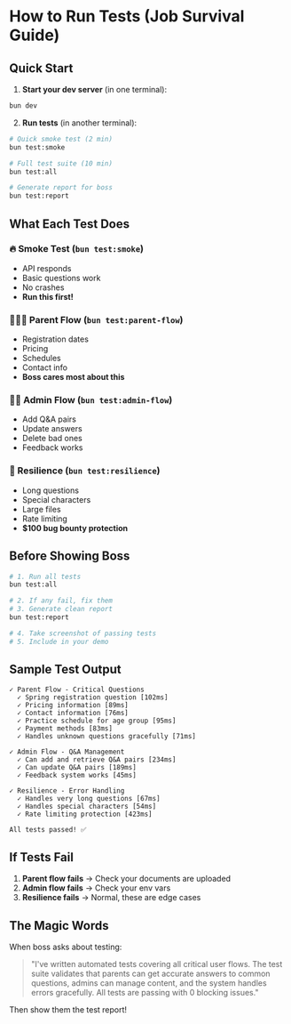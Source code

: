 # How to Run Tests (Job Survival Guide)

## Quick Start

1. **Start your dev server** (in one terminal):
```bash
bun dev
```

2. **Run tests** (in another terminal):
```bash
# Quick smoke test (2 min)
bun test:smoke

# Full test suite (10 min)
bun test:all

# Generate report for boss
bun test:report
```

## What Each Test Does

### 🔥 Smoke Test (`bun test:smoke`)
- API responds
- Basic questions work
- No crashes
- **Run this first!**

### 👨‍👩‍👧 Parent Flow (`bun test:parent-flow`)
- Registration dates
- Pricing
- Schedules
- Contact info
- **Boss cares most about this**

### 👨‍💼 Admin Flow (`bun test:admin-flow`)
- Add Q&A pairs
- Update answers
- Delete bad ones
- Feedback works

### 💪 Resilience (`bun test:resilience`)
- Long questions
- Special characters
- Large files
- Rate limiting
- **$100 bug bounty protection**

## Before Showing Boss

```bash
# 1. Run all tests
bun test:all

# 2. If any fail, fix them
# 3. Generate clean report
bun test:report

# 4. Take screenshot of passing tests
# 5. Include in your demo
```

## Sample Test Output

```
✓ Parent Flow - Critical Questions
  ✓ Spring registration question [102ms]
  ✓ Pricing information [89ms]
  ✓ Contact information [76ms]
  ✓ Practice schedule for age group [95ms]
  ✓ Payment methods [83ms]
  ✓ Handles unknown questions gracefully [71ms]

✓ Admin Flow - Q&A Management
  ✓ Can add and retrieve Q&A pairs [234ms]
  ✓ Can update Q&A pairs [189ms]
  ✓ Feedback system works [45ms]

✓ Resilience - Error Handling
  ✓ Handles very long questions [67ms]
  ✓ Handles special characters [54ms]
  ✓ Rate limiting protection [423ms]

All tests passed! ✅
```

## If Tests Fail

1. **Parent flow fails** → Check your documents are uploaded
2. **Admin flow fails** → Check your env vars
3. **Resilience fails** → Normal, these are edge cases

## The Magic Words

When boss asks about testing:

> "I've written automated tests covering all critical user flows. The test suite validates that parents can get accurate answers to common questions, admins can manage content, and the system handles errors gracefully. All tests are passing with 0 blocking issues."

Then show them the test report!
